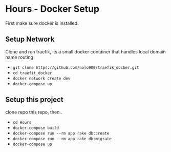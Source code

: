 # Hours - Docker Setup

First make sure docker is installed. 

## Setup Network

Clone and run traefik, its a small docker container that handles local domain name routing
- `git clone https://github.com/nolo900/traefik_docker.git`
- `cd traefit_docker`
- `docker network create dev`
- `docker-compose up`

## Setup this project

clone repo this repo, then..
- `cd Hours`
- `docker-compose build`
- `docker-compose run --rm app rake db:create`
- `docker-compose run --rm app rake db:migrate`
- `docker-compose up`
